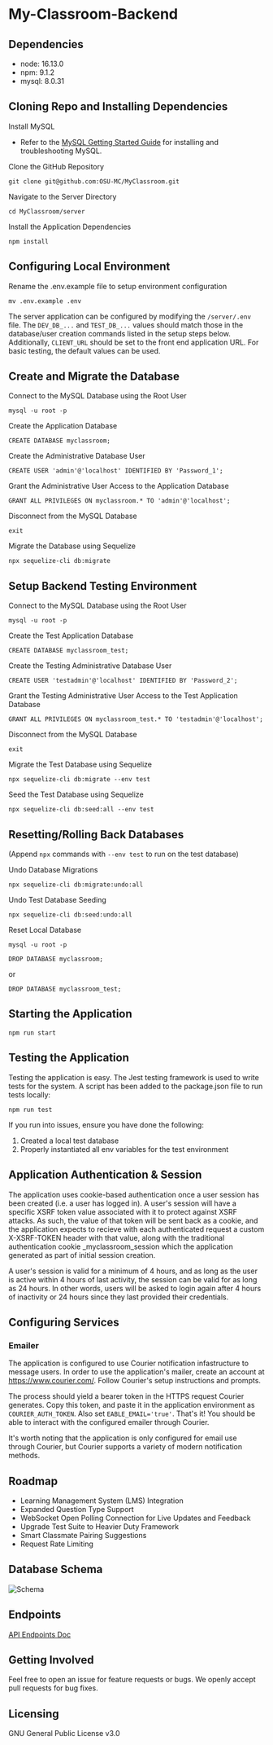 # My-Classroom-Backend

## Dependencies

- node: 16.13.0
- npm: 9.1.2
- mysql: 8.0.31

## Cloning Repo and Installing Dependencies

Install MySQL

- Refer to the [MySQL Getting Started Guide](https://dev.mysql.com/doc/mysql-getting-started/en/) for installing and troubleshooting MySQL.

Clone the GitHub Repository

```
git clone git@github.com:OSU-MC/MyClassroom.git
```

Navigate to the Server Directory

```
cd MyClassroom/server
```

Install the Application Dependencies

```
npm install
```

## Configuring Local Environment

Rename the .env.example file to setup environment configuration

```
mv .env.example .env
```

The server application can be configured by modifying the `/server/.env` file. The `DEV_DB_...` and `TEST_DB_...` values should match those in the database/user creation commands listed in the setup steps below. Additionally, `CLIENT_URL` should be set to the front end application URL. For basic testing, the default values can be used.

## Create and Migrate the Database

Connect to the MySQL Database using the Root User

```
mysql -u root -p
```

Create the Application Database

```
CREATE DATABASE myclassroom;
```

Create the Administrative Database User

```
CREATE USER 'admin'@'localhost' IDENTIFIED BY 'Password_1';
```

Grant the Administrative User Access to the Application Database

```
GRANT ALL PRIVILEGES ON myclassroom.* TO 'admin'@'localhost';
```

Disconnect from the MySQL Database

```
exit
```

Migrate the Database using Sequelize

```
npx sequelize-cli db:migrate
```

## Setup Backend Testing Environment

Connect to the MySQL Database using the Root User

```
mysql -u root -p
```

Create the Test Application Database

```
CREATE DATABASE myclassroom_test;
```

Create the Testing Administrative Database User

```
CREATE USER 'testadmin'@'localhost' IDENTIFIED BY 'Password_2';
```

Grant the Testing Administrative User Access to the Test Application Database

```
GRANT ALL PRIVILEGES ON myclassroom_test.* TO 'testadmin'@'localhost';
```

Disconnect from the MySQL Database

```
exit
```

Migrate the Test Database using Sequelize

```
npx sequelize-cli db:migrate --env test
```

Seed the Test Database using Sequelize

```
npx sequelize-cli db:seed:all --env test
```

## Resetting/Rolling Back Databases

(Append `npx` commands with `--env test` to run on the test database)

Undo Database Migrations

```
npx sequelize-cli db:migrate:undo:all
```

Undo Test Database Seeding

```
npx sequelize-cli db:seed:undo:all
```

Reset Local Database

```
mysql -u root -p
```

```
DROP DATABASE myclassroom;
```

or

```
DROP DATABASE myclassroom_test;
```

## Starting the Application

```
npm run start
```

## Testing the Application

Testing the application is easy. The Jest testing framework is used to write tests for the system. A script has been added to the package.json file to run tests locally:

```
npm run test
```

If you run into issues, ensure you have done the following:

1. Created a local test database
2. Properly instantiated all env variables for the test environment

## Application Authentication & Session

The application uses cookie-based authentication once a user session has been created (i.e. a user has logged in). A user's session will have a specific XSRF token value associated with it to protect against XSRF attacks. As such, the value of that token will be sent back as a cookie, and the application expects to recieve with each authenticated request a custom X-XSRF-TOKEN header with that value, along with the traditional authentication cookie \_myclassroom_session which the application generated as part of initial session creation.

A user's session is valid for a minimum of 4 hours, and as long as the user is active within 4 hours of last activity, the session can be valid for as long as 24 hours. In other words, users will be asked to login again after 4 hours of inactivity or 24 hours since they last provided their credentials.

## Configuring Services

### Emailer

The application is configured to use Courier notification infastructure to message users. In order to use the application's mailer, create an account at https://www.courier.com/. Follow Courier's setup instructions and prompts.

The process should yield a bearer token in the HTTPS request Courier generates. Copy this token, and paste it in the application environment as `COURIER_AUTH_TOKEN`. Also set `EABLE_EMAIL='true'`. That's it! You should be able to interact with the configured emailer through Courier.

It's worth noting that the application is only configured for email use through Courier, but Courier supports a variety of modern notification methods.

## Roadmap

- Learning Management System (LMS) Integration
- Expanded Question Type Support
- WebSocket Open Polling Connection for Live Updates and Feedback
- Upgrade Test Suite to Heavier Duty Framework
- Smart Classmate Pairing Suggestions
- Request Rate Limiting

## Database Schema

![Schema](https://github.com/OSU-MC/MyClassroom/assets/25465133/d987e780-fd0e-4ea5-bd18-c72de5d8c32c)

## Endpoints

[API Endpoints Doc](/API%20Endpoints%20MyClassroom.pdf)

## Getting Involved

Feel free to open an issue for feature requests or bugs. We openly accept pull requests for bug fixes.

## Licensing

GNU General Public License v3.0
